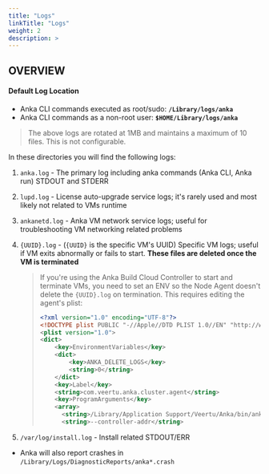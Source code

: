 ```yaml
---
title: "Logs"
linkTitle: "Logs"
weight: 2
description: >
---
```


## OVERVIEW

#### Default Log Location
- Anka CLI commands executed as root/sudo: **`/Library/logs/anka`**
- Anka CLI commands as a non-root user: **`$HOME/Library/logs/anka`**

> The above logs are rotated at 1MB and maintains a maximum of 10 files. This is not configurable.

In these directories you will find the following logs:

1. `anka.log` - The primary log including anka commands (Anka CLI, Anka run) STDOUT and STDERR

2. `lupd.log` - License auto-upgrade service logs; it's rarely used and most likely not related to VMs runtime

3. `ankanetd.log` - Anka VM network service logs; useful for troubleshooting VM networking related problems

4. `{UUID}.log` - (`{UUID}` is the specific VM's UUID) Specific VM logs; useful if VM exits abnormally or fails to start. **These files are deleted once the VM is terminated**

    > If you're using the Anka Build Cloud Controller to start and terminate VMs, you need to set an ENV so the Node Agent doesn't delete the `{UUID}.log` on termination. This requires editing the agent's plist:
    >    ```xml
    >    <?xml version="1.0" encoding="UTF-8"?>
    >    <!DOCTYPE plist PUBLIC "-//Apple//DTD PLIST 1.0//EN" "http://www.apple.com/DTDs/PropertyList-1.0.dtd">
    >    <plist version="1.0">
    >    <dict>
    >        <key>EnvironmentVariables</key>
    >        <dict>
    >            <key>ANKA_DELETE_LOGS</key>
    >            <string>0</string>
    >        </dict>
    >        <key>Label</key>
    >        <string>com.veertu.anka.cluster.agent</string>
    >        <key>ProgramArguments</key>
    >        <array>
    >          <string>/Library/Application Support/Veertu/Anka/bin/anka_agent_helper</string>
    >          <string>--controller-addr</string>
    >    ```

5. `/var/log/install.log` - Install related STDOUT/ERR

- Anka will also report crashes in `/Library/Logs/DiagnosticReports/anka*.crash`